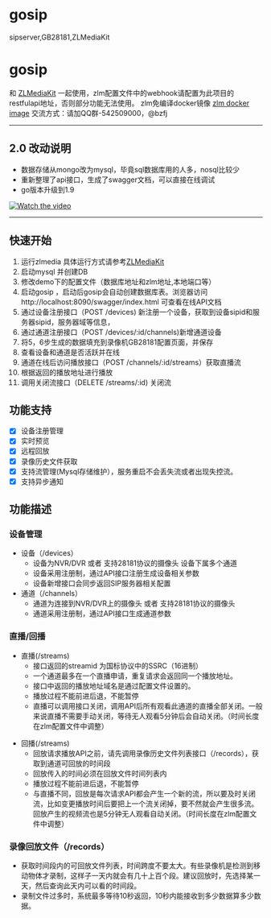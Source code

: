 # gosip
sipserver,GB28181,ZLMediaKit

# gosip
和 [ZLMediaKit](https://github.com/xia-chu/ZLMediaKit) 一起使用，zlm配置文件中的webhook请配置为此项目的restfulapi地址，否则部分功能无法使用。
zlm免编译docker镜像 [zlm docker image](https://hub.docker.com/repository/docker/panjjo/zlmediakit)
交流方式：请加QQ群-542509000，@bzfj

---
## 2.0 改动说明
- 数据存储从mongo改为mysql，毕竟sql数据库用的人多，nosql比较少
- 重新整理了api接口，生成了swagger文档，可以直接在线调试
- go版本升级到1.9

[![Watch the video](https://raw.github.com/GabLeRoux/WebMole/master/ressources/WebMole_Youtube_Video.png)](/demo/v.m4v)

---
## 快速开始
1. 运行zlmedia 具体运行方式请参考[ZLMediaKit](https://github.com/xia-chu/ZLMediaKit)
2. 启动mysql 并创建DB
3. 修改demo下的配置文件（数据库地址和zlm地址,本地端口等）
4. 启动gosip ，启动后gosip会自动创建数据库表。浏览器访问http://localhost:8090/swagger/index.html 可查看在线API文档
5. 通过设备注册接口（POST /devices) 新注册一个设备，获取到设备sipid和服务器sipid，服务器域等信息，
6. 通过通道注册接口（POST /devices/:id/channels)新增通道设备
7. 将5，6步生成的数据填充到录像机GB28181配置页面，并保存
8. 查看设备和通道是否活跃并在线
9. 通道在线后访问播放接口（POST /channels/:id/streams）获取直播流
10. 根据返回的播放地址进行播放
11. 调用关闭流接口（DELETE /streams/:id) 关闭流



## 功能支持
- [X] 设备注册管理
- [X] 实时预览
- [X] 远程回放
- [X] 录像历史文件获取
- [X] 支持流管理(Mysql存储维护），服务重启不会丢失流或者出现失控流。
- [X] 支持异步通知

## 功能描述
### 设备管理
  + 设备（/devices）
    - 设备为NVR/DVR 或者 支持28181协议的摄像头
    设备下属多个通道
    - 设备采用注册制，通过API接口注册生成设备相关参数
    - 设备新增接口会同步返回SIP服务器相关配置
  + 通道（/channels）
    - 通道为连接到NVR/DVR上的摄像头 或者 支持28181协议的摄像头
    - 通道采用注册制，通过API接口生成通道参数

### 直播/回播
+ 直播(/streams)
  - 接口返回的streamid 为国标协议中的SSRC（16进制）
  - 一个通道最多在一个直播申请，重复请求会返回同一个播放地址。
  - 接口中返回的播放地址域名是通过配置文件设置的。
  - 播放过程不能前进后退，不能暂停
  - 直播可以调用接口关闭，调用API后所有观看此通道的直播全部关闭。一般来说直播不需要手动关闭，等待无人观看5分钟后会自动关闭。（时间长度在zlm配置文件中调整）

- 回播(/streams)
  - 回放请求播放API之前，请先调用录像历史文件列表接口（/records），获取到通道可回放的时间段
  - 回放传入的时间必须在回放文件时间列表内
  - 播放过程不能前进后退，不能暂停
  - 与直播不同，回放是每次请求API都会产生一个新的流，所以要及时关闭流，比如变更播放时间后要把上一个流关闭掉，要不然就会产生很多流。回放产生的视频流也是5分钟无人观看自动关闭。（时间长度在zlm配置文件中调整）
### 录像回放文件（/records）
  - 获取时间段内的可回放文件列表，时间跨度不要太大。有些录像机是检测到移动物体才录制，这样子一天内就会有几十上百个段。建议回放时，先选择某一天，然后查询此天内可以看的时间段。
  - 录制文件过多时，系统最多等待10秒返回，10秒内能接收到多少数据算多少数据。
